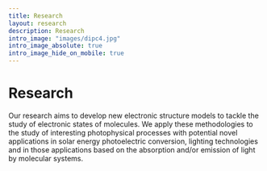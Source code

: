 ```yaml
---
title: Research
layout: research
description: Research
intro_image: "images/dipc4.jpg"
intro_image_absolute: true
intro_image_hide_on_mobile: true
---
```


# Research

Our research aims to develop new electronic structure models to tackle the study of electronic states of molecules.
We apply these methodologies to the study of interesting photophysical processes with potential novel applications 
in solar energy photoelectric conversion, lighting technologies and in those applications based on the absorption and/or 
emission of light by molecular systems.